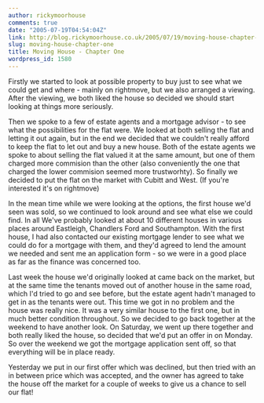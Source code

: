 ```yaml
---
author: rickymoorhouse
comments: true
date: "2005-07-19T04:54:04Z"
link: http://blog.rickymoorhouse.co.uk/2005/07/19/moving-house-chapter-one/
slug: moving-house-chapter-one
title: Moving House - Chapter One
wordpress_id: 1580
---
```


Firstly we started to look at possible property to buy just to see what we could get and where - mainly on rightmove, but we also arranged a viewing. After the viewing, we both liked the house so decided we should start looking at things more seriously.






Then we spoke to a few of estate agents and a mortgage advisor - to see what the possibilities for the flat were. We looked at both selling the flat and letting it out again, but in the end we decided that we couldn't really afford to keep the flat to let out and buy a new house.
Both of the estate agents we spoke to about selling the flat valued it at the same amount, but one of them charged more commision than the other (also conveniently the one that charged the lower commision seemed more trustworhty). So finally we decided to put the flat on the market with Cubitt and West. (If you're interested it's on rightmove)




In the mean time while we were looking at the options, the first house we'd seen was sold, so we continued to look around and see what else we could find. In all We've probably looked at about 10 different houses in various places around Eastleigh, Chandlers Ford and Southampton. With the first house, I had also contacted our existing mortgage lender to see what we could do for a mortgage with them, and they'd agreed to lend the amount we needed and sent me an application form - so we were in a good place as far as the finance was concerned too.




Last week the house we'd originally looked at came back on the market, but at the same time the tenants moved out of another house in the same road, which I'd tried to go and see before, but the estate agent hadn't managed to get in as the tenants were out. This time we got in no problem and the house was really nice. It was a very similar house to the first one, but in much better condition throughout. So we decided to go back together at the weekend to have another look. On Saturday, we went up there together and both really liked the house, so decided that we'd put an offer in on Monday. So over the weekend we got the mortgage application sent off, so that everything will be in place ready.




Yesterday we put in our first offer which was declined, but then tried with an in between price which was accepted, and the owner has agreed to take the house off the market for a couple of weeks to give us a chance to sell our flat!
